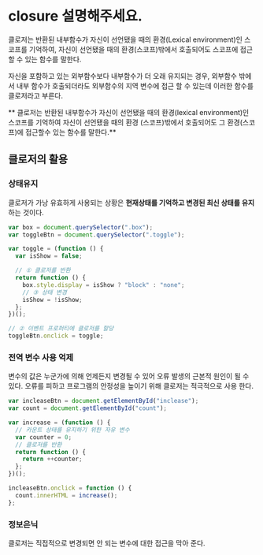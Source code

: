 # closure 설명해주세요.

클로저는 반환된 내부함수가 자신이 선언됐을 때의 환경(Lexical environment)인 스코프를 기억하여, 자신이 선언됐을 때의 환경(스코프)밖에서 호출되어도 스코프에 접근 할 수 있는 함수를 말한다.

자신을 포함하고 있는 외부함수보다 내부함수가 더 오래 유지되는 경우, 외부함수 밖에서 내부 함수가 호출되더라도 외부함수의 지역 변수에 접근 할 수 있는데
이러한 함수를 클로저라고 부른다.

** 클로저는 반환된 내부함수가 자신이 선언됐을 때의 환경(lexical environment)인 스코프를 기억하여 자신이 선언됐을 때의 환경 (스코프)밖에서 호출되어도 그 환경(스코프)에 접근할수 있는 함수를 말한다.**

## 클로저의 활용

### 상태유지

클로저가 가낭 유효하게 사용되는 상황은 **현재상태를 기억하고 변경된 최신 상태를 유지** 하는 것이다.

```js
var box = document.querySelector(".box");
var toggleBtn = document.querySelector(".toggle");

var toggle = (function () {
  var isShow = false;

  // ① 클로저를 반환
  return function () {
    box.style.display = isShow ? "block" : "none";
    // ③ 상태 변경
    isShow = !isShow;
  };
})();

// ② 이벤트 프로퍼티에 클로저를 할당
toggleBtn.onclick = toggle;
```

### 전역 변수 사용 억제

변수의 값은 누군가에 의해 언제든지 변경될 수 있어 오류 발생의 근본적 원인이 될 수 있다.
오류를 피하고 프로그램의 안정성을 높이기 위해 클로저는 적극적으로 사용 한다.

```js
var incleaseBtn = document.getElementById("inclease");
var count = document.getElementById("count");

var increase = (function () {
  // 카운트 상태를 유지하기 위한 자유 변수
  var counter = 0;
  // 클로저를 반환
  return function () {
    return ++counter;
  };
})();

incleaseBtn.onclick = function () {
  count.innerHTML = increase();
};
```

### 정보은닉

클로저는 직접적으로 변경되면 안 되는 변수에 대한 접근을 막아 준다.
